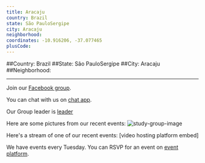 ```yaml
---
title: Aracaju
country: Brazil
state: São PauloSergipe
city: Aracaju
neighborhood: 
coordinates: -10.916206, -37.077465
plusCode:
---
```


##Country: Brazil
##State: São PauloSergipe
##City: Aracaju
##Neighborhood: 
*****
Join our [Facebook group](https://www.facebook.com/groups/free.code.camp.aracaju).

You can chat with us on [chat app]().

Our Group leader is [leader]()

Here are some pictures from our recent events:
![study-group-image]()

Here's a stream of one of our recent events:
[video hosting platform embed]

We have events every Tuesday. You can RSVP for an event on [event platform]().
